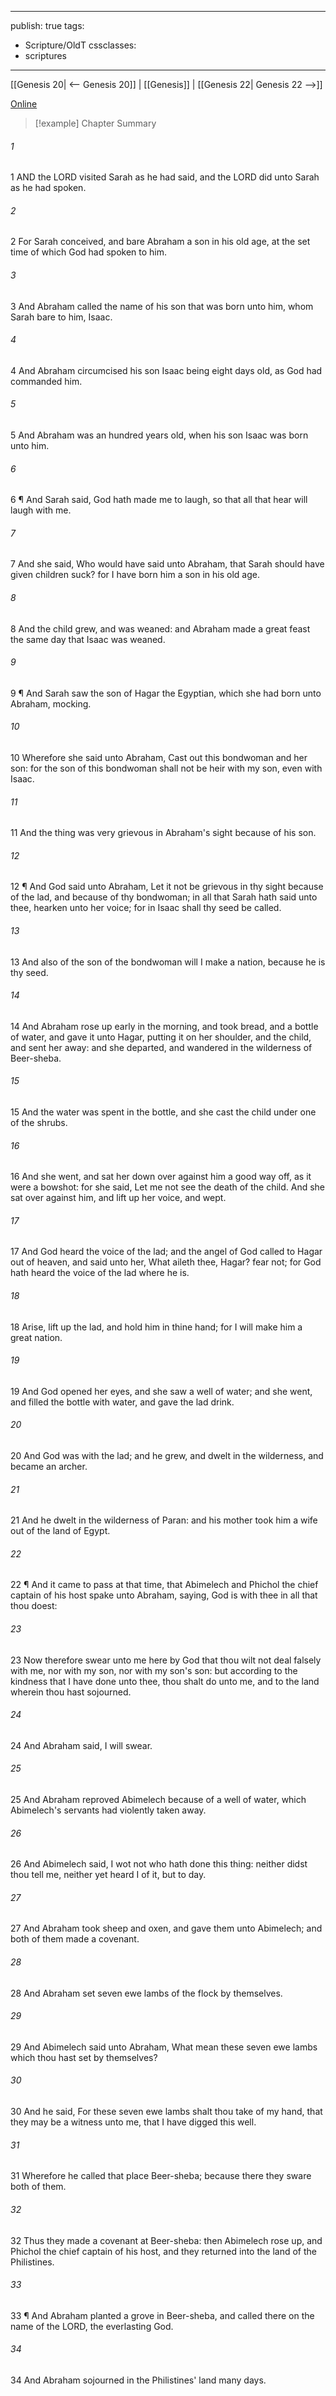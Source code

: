 

---
publish: true
tags:
  - Scripture/OldT
cssclasses:
  - scriptures
---
[[Genesis 20| <-- Genesis 20]] | [[Genesis]] | [[Genesis 22| Genesis 22 -->]]

[Online](https://churchofjesuschrist.org/study/scriptures/ot/gen/21?lang=eng)

>[!example] Chapter Summary
>
###### 1
1 AND the LORD visited Sarah as he had said, and the LORD did unto Sarah as he had spoken.
###### 2
2 For Sarah conceived, and bare Abraham a son in his old age, at the set time of which God had spoken to him.
###### 3
3 And Abraham called the name of his son that was born unto him, whom Sarah bare to him, Isaac.
###### 4
4 And Abraham circumcised his son Isaac being eight days old, as God had commanded him.
###### 5
5 And Abraham was an hundred years old, when his son Isaac was born unto him.
###### 6
6 ¶ And Sarah said, God hath made me to laugh, so that all that hear will laugh with me.
###### 7
7 And she said, Who would have said unto Abraham, that Sarah should have given children suck?  for I have born him a son in his old age.
###### 8
8 And the child grew, and was weaned: and Abraham made a great feast the same day that Isaac was weaned.
###### 9
9 ¶ And Sarah saw the son of Hagar the Egyptian, which she had born unto Abraham, mocking.
###### 10
10 Wherefore she said unto Abraham, Cast out this bondwoman and her son: for the son of this bondwoman shall not be heir with my son, even with Isaac.
###### 11
11 And the thing was very grievous in Abraham's sight because of his son.
###### 12
12 ¶ And God said unto Abraham, Let it not be grievous in thy sight because of the lad, and because of thy bondwoman; in all that Sarah hath said unto thee, hearken unto her voice; for in Isaac shall thy seed be called.
###### 13
13 And also of the son of the bondwoman will I make a nation, because he is thy seed.
###### 14
14 And Abraham rose up early in the morning, and took bread, and a bottle of water, and gave it unto Hagar, putting it on her shoulder, and the child, and sent her away: and she departed, and wandered in the wilderness of Beer-sheba.
###### 15
15 And the water was spent in the bottle, and she cast the child under one of the shrubs.
###### 16
16 And she went, and sat her down over against him a good way off, as it were a bowshot: for she said, Let me not see the death of the child.  And she sat over against him, and lift up her voice, and wept.
###### 17
17 And God heard the voice of the lad; and the angel of God called to Hagar out of heaven, and said unto her, What aileth thee, Hagar?  fear not; for God hath heard the voice of the lad where he is.
###### 18
18 Arise, lift up the lad, and hold him in thine hand; for I will make him a great nation.
###### 19
19 And God opened her eyes, and she saw a well of water; and she went, and filled the bottle with water, and gave the lad drink.
###### 20
20 And God was with the lad; and he grew, and dwelt in the wilderness, and became an archer.
###### 21
21 And he dwelt in the wilderness of Paran: and his mother took him a wife out of the land of Egypt.
###### 22
22 ¶ And it came to pass at that time, that Abimelech and Phichol the chief captain of his host spake unto Abraham, saying, God is with thee in all that thou doest:
###### 23
23 Now therefore swear unto me here by God that thou wilt not deal falsely with me, nor with my son, nor with my son's son: but according to the kindness that I have done unto thee, thou shalt do unto me, and to the land wherein thou hast sojourned.
###### 24
24 And Abraham said, I will swear.
###### 25
25 And Abraham reproved Abimelech because of a well of water, which Abimelech's servants had violently taken away.
###### 26
26 And Abimelech said, I wot not who hath done this thing: neither didst thou tell me, neither yet heard I of it, but to day.
###### 27
27 And Abraham took sheep and oxen, and gave them unto Abimelech; and both of them made a covenant.
###### 28
28 And Abraham set seven ewe lambs of the flock by themselves.
###### 29
29 And Abimelech said unto Abraham, What mean these seven ewe lambs which thou hast set by themselves?
###### 30
30 And he said, For these seven ewe lambs shalt thou take of my hand, that they may be a witness unto me, that I have digged this well.
###### 31
31 Wherefore he called that place Beer-sheba; because there they sware both of them.
###### 32
32 Thus they made a covenant at Beer-sheba: then Abimelech rose up, and Phichol the chief captain of his host, and they returned into the land of the Philistines.
###### 33
33 ¶ And Abraham planted a grove in Beer-sheba, and called there on the name of the LORD, the everlasting God.
###### 34
34 And Abraham sojourned in the Philistines' land many days.



